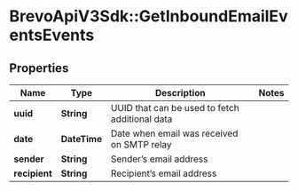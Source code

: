 # BrevoApiV3Sdk::GetInboundEmailEventsEvents

## Properties
Name | Type | Description | Notes
------------ | ------------- | ------------- | -------------
**uuid** | **String** | UUID that can be used to fetch additional data | 
**date** | **DateTime** | Date when email was received on SMTP relay | 
**sender** | **String** | Sender’s email address | 
**recipient** | **String** | Recipient’s email address | 


